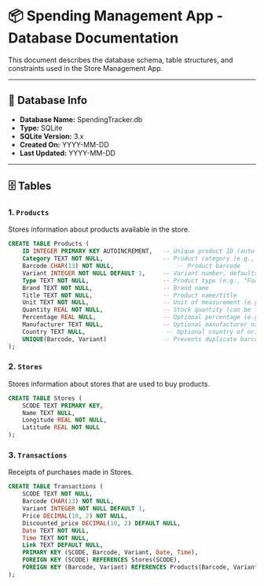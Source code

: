 # 📦 Spending Management App - Database Documentation

This document describes the database schema, table structures, and constraints used in the Store Management App.

---

## 📂 Database Info
- **Database Name:** SpendingTracker.db
- **Type:** SQLite
- **SQLite Version:** 3.x
- **Created On:** YYYY-MM-DD
- **Last Updated:** YYYY-MM-DD

---

## 🗄 Tables

### 1. `Products`
Stores information about products available in the store.

```sql
CREATE TABLE Products (
    ID INTEGER PRIMARY KEY AUTOINCREMENT,   -- Unique product ID (auto-generated)
    Category TEXT NOT NULL,                 -- Product category (e.g., "Food", "Electronics")
    Barcode CHAR(13) NOT NULL,                  -- Product barcode
    Variant INTEGER NOT NULL DEFAULT 1,     -- Variant number, defaults to 1 if not given
    Type TEXT NOT NULL,                     -- Product type (e.g., "Food", "Electronics")
    Brand TEXT NOT NULL,                    -- Brand name
    Title TEXT NOT NULL,                    -- Product name/title
    Unit TEXT NOT NULL,                     -- Unit of measurement (e.g., "kg", "pcs")
    Quantity REAL NOT NULL,                 -- Stock quantity (can be fractional)
    Percentage REAL NULL,                   -- Optional percentage (e.g., discount, alcohol %)
    Manufacturer TEXT NULL,                 -- Optional manufacturer name
    Country TEXT NULL,                       -- Optional country of origin
    UNIQUE(Barcode, Variant)                -- Prevents duplicate barcode+variant combos
);
```

### 2. `Stores`
Stores information about stores that are used to buy products.

```sql
CREATE TABLE Stores (
    SCODE TEXT PRIMARY KEY,
    Name TEXT NULL,
    Longitude REAL NOT NULL,
    Latitude REAL NOT NULL
);
```

### 3. `Transactions`
Receipts of purchases made in Stores.

```sql
CREATE TABLE Transactions (
    SCODE TEXT NOT NULL,
    Barcode CHAR(13) NOT NULL,
    Variant INTEGER NOT NULL DEFAULT 1,
    Price DECIMAL(10, 2) NOT NULL,
    Discounted_price DECIMAL(10, 2) DEFAULT NULL,
    Date TEXT NOT NULL,
    Time TEXT NOT NULL,
    Link TEXT DEFAULT NULL,
    PRIMARY KEY (SCODE, Barcode, Variant, Date, Time),
    FOREIGN KEY (SCODE) REFERENCES Stores(SCODE),
    FOREIGN KEY (Barcode, Variant) REFERENCES Products(Barcode, Variant)
);
```
